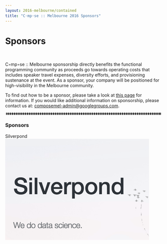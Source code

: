 ```yaml
---
layout: 2016-melbourne/contained
title: "C◦mp◦se :: Melbourne 2016 Sponsors"
---
```


<!--

TODO:

* Update sponsorship prospectus link to an internal page

-->

<h1 class="centered">Sponsors</h1>

<br />

C◦mp◦se :: Melbourne sponsorship directly benefits the functional programming community as
proceeds go towards operating costs that includes speaker travel expenses,
diversity efforts, and provisioning sustenance at the event. As a sponsor, your
company will be positioned for high-visibility in the Melbourne community.

To find out how to be a sponsor, please take a look at
[this page](https://github.com/composeconference/Compose-Melbourne/wiki/Sponsorship-Tiers)
for information. If you would like additional information on sponsorship,
please contact us at: [composemel-admin@googlegroups.com](mailto:composemel-admin@googlegroups.com).

<hr style="color: #ddd; border-color: #ddd; border-style:dotted">

<div class="row">
  <div class="col-lg-12 col-md-12 col-sm-12 col-xs-12">
      <h3>Sponsors</h3>
  </div>
  <div class="col-lg-6 col-md-6 col-sm-6 col-xs-6">
      <div class="panel panel-default">
          <div class="panel-heading">Silverpond</div>
          <div class="panel-body centered">
              <a href="http://silverpond.com.au/">
                <img src="/assets/img/logos/silverpond.png" class="img-responsive" alt="Silverpond"> <br>
              </a>
          </div>
      </div>
      <p></p>
  </div>
</div>
